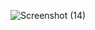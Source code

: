 
![Screenshot (14)](https://github.com/Akash815355/Antique/assets/96121901/cf32a7cc-e44d-49d0-a55c-ce404030811a)
